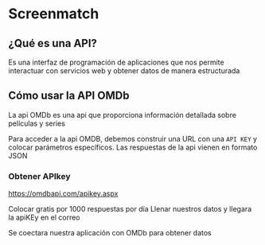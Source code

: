 # Screenmatch

## ¿Qué es una API?
Es una interfaz de programación de aplicaciones que nos
permite interactuar con servicios web y obtener datos de manera
estructurada

## Cómo usar la API OMDb

La api OMDb es una api que proporciona información detallada sobre 
películas y series

Para acceder a la api OMDB, debemos construir una URL
con una ```API KEY``` y colocar parámetros específicos.
Las respuestas de la api vienen en  formato JSON

### Obtener APIkey
https://omdbapi.com/apikey.aspx

Colocar gratis por 1000 respuestas por día
Llenar nuestros datos y llegara la apiKEy en el correo

Se coectara nuestra aplicación con OMDb para obtener datos
